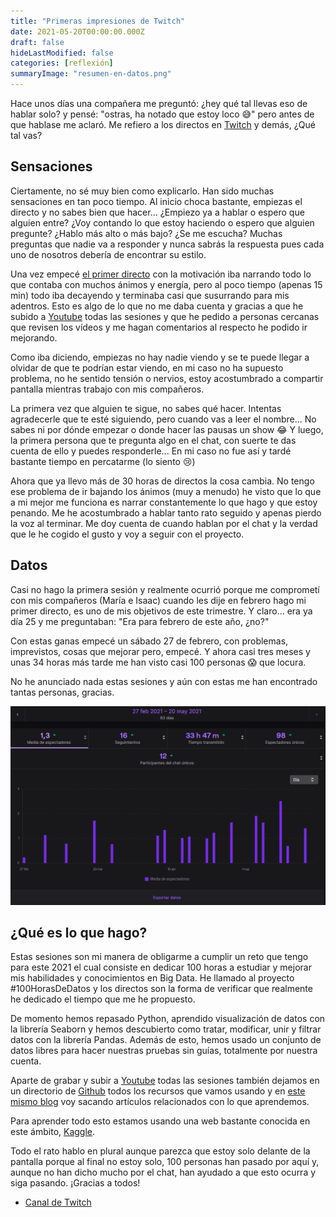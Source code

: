 ```yaml
---
title: "Primeras impresiones de Twitch"
date: 2021-05-20T00:00:00.000Z
draft: false
hideLastModified: false
categories: [reflexión]
summaryImage: "resumen-en-datos.png"
---
```


Hace unos días una compañera me preguntó: ¿hey qué tal llevas eso de hablar solo? y pensé: "ostras, ha notado que estoy loco 😅" pero antes de que hablase me aclaró. Me refiero a los directos en [Twitch](https://www.twitch.tv/cristian_suarez_dev) y demás, ¿Qué tal vas?

## Sensaciones

Ciertamente, no sé muy bien como explicarlo. Han sido muchas sensaciones en tan poco tiempo. Al inicio choca bastante, empiezas el directo y no sabes bien que hacer... ¿Empiezo ya a hablar o espero que alguien entre? ¿Voy contando lo que estoy haciendo o espero que alguien pregunte? ¿Hablo más alto o más bajo? ¿Se me escucha? Muchas preguntas que nadie va a responder y nunca sabrás la respuesta pues cada uno de nosotros debería de encontrar su estilo.

Una vez empecé [el primer directo](https://www.youtube.com/watch?v=kQArtNuLv4o&list=PLZh1qmaTeQ-qvyJ9GOLNEwESIGTQdHAoI&index=1&t=0s) con la motivación iba narrando todo lo que contaba con muchos ánimos y energía, pero al poco tiempo (apenas 15 min) todo iba decayendo y terminaba casi que susurrando para mis adentros. Esto es algo de lo que no me daba cuenta y gracias a que he subido a [Youtube](https://www.youtube.com/playlist?list=PLZh1qmaTeQ-qvyJ9GOLNEwESIGTQdHAoI) todas las sesiones y que he pedido a personas cercanas que revisen los vídeos y me hagan comentarios al respecto he podido ir mejorando.

Como iba diciendo, empiezas no hay nadie viendo y se te puede llegar a olvidar de que te podrían estar viendo, en mi caso no ha supuesto problema, no he sentido tensión o nervios, estoy acostumbrado a compartir pantalla mientras trabajo con mis compañeros.

La primera vez que alguien te sigue, no sabes qué hacer. Intentas agradecerle que te esté siguiendo, pero cuando vas a leer el nombre... No sabes ni por dónde empezar o donde hacer las pausas un show 😂 Y luego, la primera persona que te pregunta algo en el chat, con suerte te das cuenta de ello y puedes responderle... En mi caso no fue así y tardé bastante tiempo en percatarme (lo siento 😢)

Ahora que ya llevo más de 30 horas de directos la cosa cambia. No tengo ese problema de ir bajando los ánimos (muy a menudo) he visto que lo que a mi mejor me funciona es narrar constantemente lo que hago y que estoy penando. Me he acostumbrado a hablar tanto rato seguido y apenas pierdo la voz al terminar. Me doy cuenta de cuando hablan por el chat y la verdad que le he cogido el gusto y voy a seguir con el proyecto.

## Datos

Casi no hago la primera sesión y realmente ocurrió porque me comprometí con mis compañeros (María e Isaac) cuando les dije en febrero hago mi primer directo, es uno de mis objetivos de este trimestre. Y claro... era ya día 25 y me preguntaban: "Era para febrero de este año, ¿no?"

Con estas ganas empecé un sábado 27 de febrero, con problemas, imprevistos, cosas que mejorar pero, empecé. Y ahora casi tres meses y unas 34 horas más tarde me han visto casi 100 personas 😱 que locura.

No he anunciado nada estas sesiones y aún con estas me han encontrado tantas personas, gracias.

![resumen primeros meses en datos](resumen-en-datos.png)

## ¿Qué es lo que hago?

Estas sesiones son mi manera de obligarme a cumplir un reto que tengo para este 2021 el cual consiste en dedicar 100 horas a estudiar y mejorar mis habilidades y conocimientos en Big Data. He llamado al proyecto #100HorasDeDatos y los directos son la forma de verificar que realmente he dedicado el tiempo que me he propuesto.

De momento hemos repasado Python, aprendido visualización de datos con la librería Seaborn y hemos descubierto como tratar, modificar, unir y filtrar datos con la librería Pandas. Además de esto, hemos usado un conjunto de datos libres para hacer nuestras pruebas sin guías, totalmente por nuestra cuenta.

Aparte de grabar y subir a [Youtube](http://bit.ly/cristian-suarez-directos) todas las sesiones también dejamos en un directorio de [Github](https://github.com/CrisKrus/kaggle) todos los recursos que vamos usando y en [este mismo blog](https://criskrus.com/tags/big-data/) voy sacando artículos relacionados con lo que aprendemos.

Para aprender todo esto estamos usando una web bastante conocida en este ámbito, [Kaggle](https://www.kaggle.com/).

Todo el rato hablo en plural aunque parezca que estoy solo delante de la pantalla porque al final no estoy solo, 100 personas han pasado por aquí y, aunque no han dicho mucho por el chat, han ayudado a que esto ocurra y siga pasando. ¡Gracias a todos!

- [Canal de Twitch](https://www.twitch.tv/cristian_suarez_dev)
